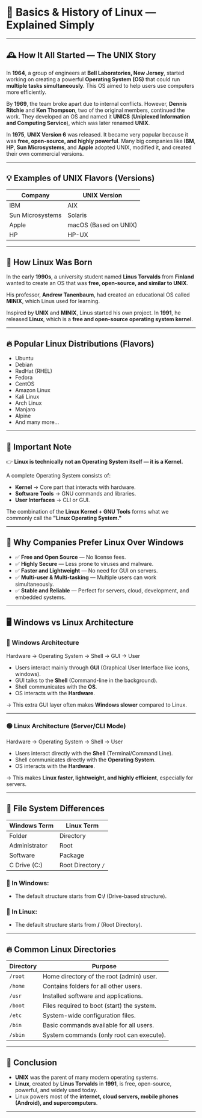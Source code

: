 # 📜 Basics & History of Linux — Explained Simply

---

## 🕰️ How It All Started — The UNIX Story

In **1964**, a group of engineers at **Bell Laboratories, New Jersey**, started working on creating a powerful **Operating System (OS)** that could run **multiple tasks simultaneously**. This OS aimed to help users use computers more efficiently.

By **1969**, the team broke apart due to internal conflicts. However, **Dennis Ritchie** and **Ken Thompson**, two of the original members, continued the work. They developed an OS and named it **UNICS** (**Uniplexed Information and Computing Service**), which was later renamed **UNIX**.

In **1975**, **UNIX Version 6** was released. It became very popular because it was **free, open-source, and highly powerful**. Many big companies like **IBM**, **HP**, **Sun Microsystems**, and **Apple** adopted UNIX, modified it, and created their own commercial versions.

---

## 💡 Examples of UNIX Flavors (Versions)

| Company            | UNIX Version              |
|--------------------|---------------------------|
| IBM                | AIX                       |
| Sun Microsystems   | Solaris                   |
| Apple              | macOS (Based on UNIX)     |
| HP                 | HP-UX                     |

---

## 🐧 How Linux Was Born

In the early **1990s**, a university student named **Linus Torvalds** from **Finland** wanted to create an OS that was **free, open-source, and similar to UNIX**.

His professor, **Andrew Tanenbaum**, had created an educational OS called **MINIX**, which Linus used for learning.

Inspired by **UNIX** and **MINIX**, Linus started his own project. In **1991**, he released **Linux**, which is a **free and open-source operating system kernel**.

---

## 🔥 Popular Linux Distributions (Flavors)

- Ubuntu
- Debian
- RedHat (RHEL)
- Fedora
- CentOS
- Amazon Linux
- Kali Linux
- Arch Linux
- Manjaro
- Alpine
- And many more...

---

## 🧠 Important Note

👉 **Linux is technically not an Operating System itself — it is a Kernel.**

A complete Operating System consists of:
- **Kernel** → Core part that interacts with hardware.
- **Software Tools** → GNU commands and libraries.
- **User Interfaces** → CLI or GUI.

The combination of the **Linux Kernel + GNU Tools** forms what we commonly call the **"Linux Operating System."**

---

## 🚀 Why Companies Prefer Linux Over Windows

- ✅ **Free and Open Source** — No license fees.
- ✅ **Highly Secure** — Less prone to viruses and malware.
- ✅ **Faster and Lightweight** — No need for GUI on servers.
- ✅ **Multi-user & Multi-tasking** — Multiple users can work simultaneously.
- ✅ **Stable and Reliable** — Perfect for servers, cloud, development, and embedded systems.

---

## 🖥️ Windows vs Linux Architecture

### 🔵 Windows Architecture
Hardware → Operating System → Shell → GUI → User

- Users interact mainly through **GUI** (Graphical User Interface like icons, windows).
- GUI talks to the **Shell** (Command-line in the background).
- Shell communicates with the **OS**.
- OS interacts with the **Hardware**.

→ This extra GUI layer often makes **Windows slower** compared to Linux.

---

### 🟢 Linux Architecture (Server/CLI Mode)
Hardware → Operating System → Shell → User

- Users interact directly with the **Shell** (Terminal/Command Line).
- Shell communicates directly with the **Operating System**.
- OS interacts with the **Hardware**.

→ This makes **Linux faster, lightweight, and highly efficient**, especially for servers.

---

## 📂 File System Differences

| Windows Term     | Linux Term         |
|------------------|--------------------|
| Folder           | Directory          |
| Administrator    | Root               |
| Software         | Package            |
| C Drive (C:)     | Root Directory `/` |

### 🔸 In Windows:
- The default structure starts from **C:/** (Drive-based structure).

### 🔸 In Linux:
- The default structure starts from **/** (Root Directory).

---

## 🔥 Common Linux Directories

| Directory | Purpose                                         |
|-----------|-------------------------------------------------|
| `/root`   | Home directory of the root (admin) user.        |
| `/home`   | Contains folders for all other users.           |
| `/usr`    | Installed software and applications.            |
| `/boot`   | Files required to boot (start) the system.      |
| `/etc`    | System-wide configuration files.                |
| `/bin`    | Basic commands available for all users.         |
| `/sbin`   | System commands (only root can execute).        |

---

## 🎯 Conclusion

- **UNIX** was the parent of many modern operating systems.
- **Linux**, created by **Linus Torvalds** in **1991**, is free, open-source, powerful, and widely used today.
- Linux powers most of the **internet, cloud servers, mobile phones (Android), and supercomputers**.

---
